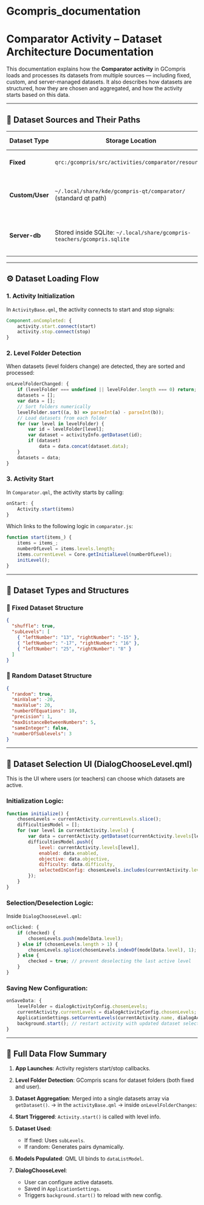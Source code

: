 # Gcompris_documentation

# Comparator Activity – Dataset Architecture Documentation

This documentation explains how the **Comparator activity** in GCompris loads and processes its datasets from multiple sources — including fixed, custom, and server-managed datasets. It also describes how datasets are structured, how they are chosen and aggregated, and how the activity starts based on this data.

---

## 📁 Dataset Sources and Their Paths

| Dataset Type      | Storage Location                                                              | Naming Convention                                           | Purpose/Notes                                |
|-------------------|-------------------------------------------------------------------------------|-------------------------------------------------------------|-----------------------------------------------|
| **Fixed**         | `qrc:/gcompris/src/activities/comparator/resource/`                          | Folders named `1`, `2`,...                                 | Predefined levels that ship with the app     |
| **Custom/User**   | `~/.local/share/kde/gcompris-qt/comparator/` (standard qt path)              | Folder named as dataset name in the server `add`           | Datasets added by teachers or users          |
| **Server-db**     | Stored inside SQLite: `~/.local/share/gcompris-teachers/gcompris.sqlite`     | Managed through the GCompris-Teachers UI                   | Server-managed datasets                      |

---

## ⚙️ Dataset Loading Flow

### 1. Activity Initialization

In `ActivityBase.qml`, the activity connects to start and stop signals:

```qml
Component.onCompleted: {
    activity.start.connect(start)
    activity.stop.connect(stop)
}
```

### 2. Level Folder Detection

When datasets (level folders change) are detected, they are sorted and processed:

```javascript
onLevelFolderChanged: {
    if (levelFolder === undefined || levelFolder.length === 0) return;
    datasets = [];
    var data = [];
    // Sort folders numerically
    levelFolder.sort((a, b) => parseInt(a) - parseInt(b));
    // Load datasets from each folder
    for (var level in levelFolder) {
        var id = levelFolder[level];
        var dataset = activityInfo.getDataset(id);
        if (dataset)
            data = data.concat(dataset.data);
    }
    datasets = data;
}
```

### 3. Activity Start

In `Comparator.qml`, the activity starts by calling:

```javascript
onStart: {
    Activity.start(items)
}
```

Which links to the following logic in `comparator.js`:

```javascript
function start(items_) {
    items = items_;
    numberOfLevel = items.levels.length;
    items.currentLevel = Core.getInitialLevel(numberOfLevel);
    initLevel();
}
```

---

## 🧩 Dataset Types and Structures

### 🧷 Fixed Dataset Structure

```json
{
  "shuffle": true,
  "subLevels": [
    { "leftNumber": "13", "rightNumber": "-15" },
    { "leftNumber": "-17", "rightNumber": "16" },
    { "leftNumber": "25", "rightNumber": "8" }
  ]
}
```

### 🎲 Random Dataset Structure

```json
{
  "random": true,
  "minValue": -20,
  "maxValue": 20,
  "numberOfEquations": 10,
  "precision": 1,
  "maxDistanceBetweenNumbers": 5,
  "sameInteger": false,
  "numberOfSublevels": 3
}
```

---

## 🧠 Dataset Selection UI (DialogChooseLevel.qml)

This is the UI where users (or teachers) can choose which datasets are active.

### Initialization Logic:

```javascript
function initialize() {
    chosenLevels = currentActivity.currentLevels.slice();
    difficultiesModel = [];
    for (var level in currentActivity.levels) {
        var data = currentActivity.getDataset(currentActivity.levels[level]);
        difficultiesModel.push({
            level: currentActivity.levels[level],
            enabled: data.enabled,
            objective: data.objective,
            difficulty: data.difficulty,
            selectedInConfig: chosenLevels.includes(currentActivity.levels[level])
        });
    }
}
```

### Selection/Deselection Logic:

Inside `DialogChooseLevel.qml`:

```javascript
onClicked: {
    if (checked) {
        chosenLevels.push(modelData.level);
    } else if (chosenLevels.length > 1) {
        chosenLevels.splice(chosenLevels.indexOf(modelData.level), 1);
    } else {
        checked = true; // prevent deselecting the last active level
    }
}
```

### Saving New Configuration:

```javascript
onSaveData: {
    levelFolder = dialogActivityConfig.chosenLevels;
    currentActivity.currentLevels = dialogActivityConfig.chosenLevels;
    ApplicationSettings.setCurrentLevels(currentActivity.name, dialogActivityConfig.chosenLevels);
    background.start(); // restart activity with updated dataset selection
}
```

---

## 🔁 Full Data Flow Summary

1. **App Launches**: Activity registers start/stop callbacks.

2. **Level Folder Detection**: GCompris scans for dataset folders (both fixed and user).

3. **Dataset Aggregation**: Merged into a single datasets array via `getDataset()`. → in the `activityBase.qml` → inside `onLevelFolderChanges`:

4. **Start Triggered**: `Activity.start()` is called with level info.

5. **Dataset Used**:
   - If fixed: Uses `subLevels`.
   - If random: Generates pairs dynamically.

6. **Models Populated**: QML UI binds to `dataListModel`.

7. **DialogChooseLevel**:
   - User can configure active datasets.
   - Saved in `ApplicationSettings`.
   - Triggers `background.start()` to reload with new config.
